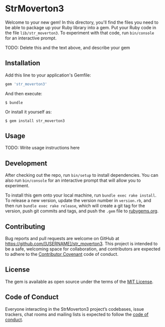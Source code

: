 # StrMoverton3

Welcome to your new gem! In this directory, you'll find the files you need to be able to package up your Ruby library into a gem. Put your Ruby code in the file `lib/str_moverton3`. To experiment with that code, run `bin/console` for an interactive prompt.

TODO: Delete this and the text above, and describe your gem

## Installation

Add this line to your application's Gemfile:

```ruby
gem 'str_moverton3'
```

And then execute:

    $ bundle

Or install it yourself as:

    $ gem install str_moverton3

## Usage

TODO: Write usage instructions here

## Development

After checking out the repo, run `bin/setup` to install dependencies. You can also run `bin/console` for an interactive prompt that will allow you to experiment.

To install this gem onto your local machine, run `bundle exec rake install`. To release a new version, update the version number in `version.rb`, and then run `bundle exec rake release`, which will create a git tag for the version, push git commits and tags, and push the `.gem` file to [rubygems.org](https://rubygems.org).

## Contributing

Bug reports and pull requests are welcome on GitHub at https://github.com/[USERNAME]/str_moverton3. This project is intended to be a safe, welcoming space for collaboration, and contributors are expected to adhere to the [Contributor Covenant](http://contributor-covenant.org) code of conduct.

## License

The gem is available as open source under the terms of the [MIT License](https://opensource.org/licenses/MIT).

## Code of Conduct

Everyone interacting in the StrMoverton3 project’s codebases, issue trackers, chat rooms and mailing lists is expected to follow the [code of conduct](https://github.com/[USERNAME]/str_moverton3/blob/master/CODE_OF_CONDUCT.md).
